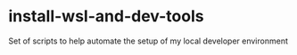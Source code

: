 # install-wsl-and-dev-tools
Set of scripts to help automate the setup of my local developer environment
